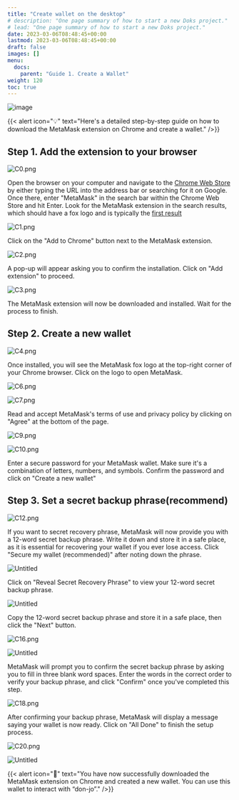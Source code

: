 ```yaml
---
title: "Create wallet on the desktop"
# description: "One page summary of how to start a new Doks project."
# lead: "One page summary of how to start a new Doks project."
date: 2023-03-06T08:48:45+00:00
lastmod: 2023-03-06T08:48:45+00:00
draft: false
images: []
menu:
  docs:
    parent: "Guide 1. Create a Wallet"
weight: 120
toc: true
---
```


![image](/create-wallet/main.png)

<!-- ![image](./img/main.png) -->

{{< alert icon="💡" text="Here's a detailed step-by-step guide on how to download the MetaMask extension on Chrome and create a wallet." />}}

## Step 1. Add the extension to your browser

![C0.png](/create-wallet/C0.png)

Open the browser on your computer and navigate to the [Chrome Web Store](https://chrome.google.com/webstore) by either typing the URL into the address bar or searching for it on Google. Once there, enter "MetaMask" in the search bar within the Chrome Web Store and hit Enter. Look for the MetaMask extension in the search results, which should have a fox logo and is typically the [first result](https://chrome.google.com/webstore/detail/metamask/nkbihfbeogaeaoehlefnkodbefgpgknn)

![C1.png](/create-wallet/C1.png)

Click on the "Add to Chrome" button next to the MetaMask extension.

![C2.png](/create-wallet/C2.png)

A pop-up will appear asking you to confirm the installation. Click on "Add extension" to proceed.

![C3.png](/create-wallet/C3.png)

The MetaMask extension will now be downloaded and installed. Wait for the process to finish.

## Step 2. Create a new wallet

![C4.png](/create-wallet/C4.png)

Once installed, you will see the MetaMask fox logo at the top-right corner of your Chrome browser. Click on the logo to open MetaMask.

![C6.png](/create-wallet/C6.png)

![C7.png](/create-wallet/C7.png)

Read and accept MetaMask's terms of use and privacy policy by clicking on "Agree" at the bottom of the page.

![C9.png](/create-wallet/C9.png)

![C10.png](/create-wallet/C10.png)

Enter a secure password for your MetaMask wallet. Make sure it's a combination of letters, numbers, and symbols. Confirm the password and click on "Create a new wallet"

## Step 3. Set a secret backup phrase(recommend)

![C12.png](/create-wallet/C12.png)

If you want to secret recovery phrase, MetaMask will now provide you with a 12-word secret backup phrase. Write it down and store it in a safe place, as it is essential for recovering your wallet if you ever lose access. Click "Secure my wallet (recommended)" after noting down the phrase.

![Untitled](/create-wallet/Untitled%201.png)

Click on "Reveal Secret Recovery Phrase" to view your 12-word secret backup phrase.

![Untitled](/create-wallet/Untitled%202.png)

Copy the 12-word secret backup phrase and store it in a safe place, then click the "Next" button.

![C16.png](/create-wallet/C16.png)

![Untitled](/create-wallet/Untitled%203.png)

MetaMask will prompt you to confirm the secret backup phrase by asking you to fill in three blank word spaces. Enter the words in the correct order to verify your backup phrase, and click "Confirm" once you've completed this step.

![C18.png](/create-wallet/C18.png)

After confirming your backup phrase, MetaMask will display a message saying your wallet is now ready. Click on "All Done" to finish the setup process.

![C20.png](/create-wallet/C20.png)

![Untitled](/create-wallet/Untitled%204.png)

{{< alert icon="🎉" text="You have now successfully downloaded the MetaMask extension on Chrome and created a new wallet. You can use this wallet to interact with “don-jo”." />}}
